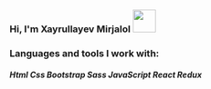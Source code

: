 ### Hi, I'm Xayrullayev Mirjalol <img src="https://media0.giphy.com/media/gM5qFksULw54NMWyry/giphy.gif?cid=ecf05e47xhzfwht1l0im5mwjv2dzg8fnv60i5uuzj4ch3l08&rid=giphy.gif&ct=s" width="40"/><br/>



### Languages and tools I work with:

  <h5>Html Css Bootstrap Sass JavaScript React Redux <h3/>
 

